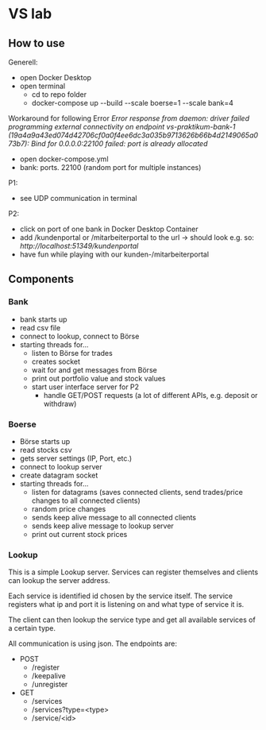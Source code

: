 # VS lab

## How to use

Generell:
- open Docker Desktop
- open terminal
 	- cd to repo folder
 	- docker-compose up --build --scale boerse=1 --scale bank=4

Workaround for following Error *Error response from daemon: driver failed programming external connectivity on endpoint vs-praktikum-bank-1 (19a4a9a43ed074d42706cf0a0f4ee6dc3a035b9713626b66b4d2149065a073b7): Bind for 0.0.0.0:22100 failed: port is already allocated*
- open docker-compose.yml
- bank: ports. 22100 (random port for multiple instances)

P1:
- see UDP communication in terminal

P2:
- click on port of one bank in Docker Desktop Container
- add /kundenportal or /mitarbeiterportal to the url -> should look e.g. so: *http://localhost:51349/kundenportal*
- have fun while playing with our kunden-/mitarbeiterportal

## Components

### Bank

- bank starts up
- read csv file
- connect to lookup, connect to Börse
- starting threads for...
 	- listen to Börse for trades
  	- creates socket
  	- wait for and get messages from Börse
 	- print out portfolio value and stock values
 	- start user interface server for P2
   		- handle GET/POST requests (a lot of different APIs, e.g. deposit or withdraw)

### Boerse

- Börse starts up
- read stocks csv
- gets server settings (IP, Port, etc.)
- connect to lookup server
- create datagram socket
- starting threads for...
 	- listen for datagrams (saves connected clients, send trades/price changes to all connected clients)
  	- random price changes
  	- sends keep alive message to all connected clients
  	- sends keep alive message to lookup server
  	- print out current stock prices

### Lookup

This is a simple Lookup server. Services can register themselves and clients can lookup the server address.

Each service is identified id chosen by the service itself. The service registers what ip and port it is listening on and what type of service it is.

The client can then lookup the service type and get all available services of a certain type.

All communication is using json. The endpoints are:

- POST	
	- /register
    - /keepalive
	- /unregister
- GET	
	- /services
	- /services?type=\<type\>
	- /service/\<id\>
